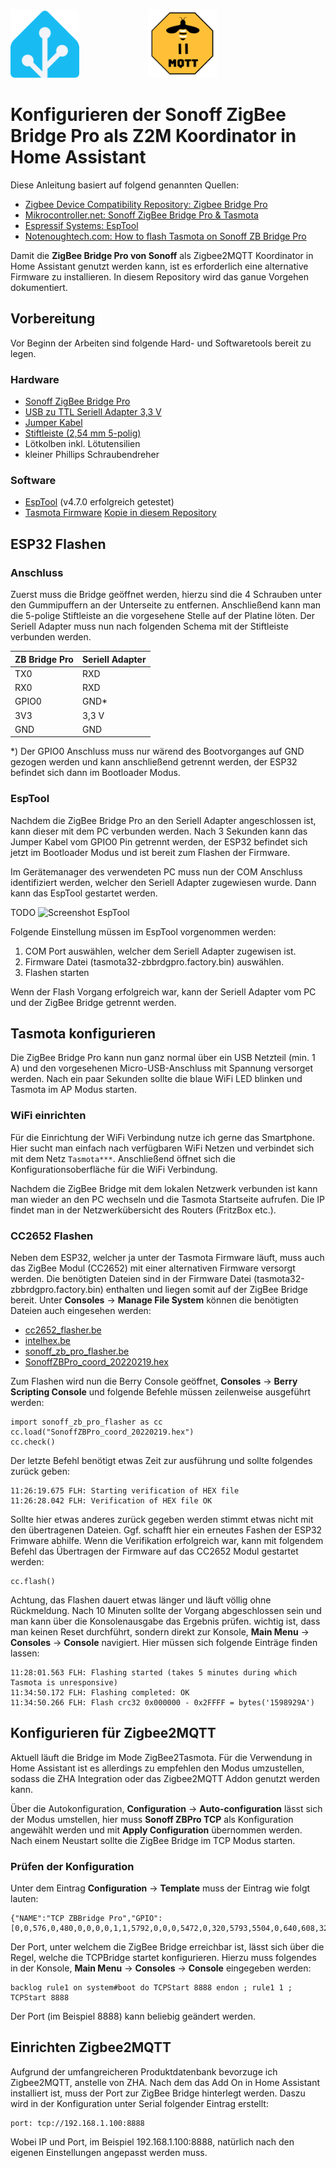 <pre><img src="docu\home-assistant-logomark-color-on-light.png" alt="Home Assistant Logo" height="110" />             <img src="docu\logo-z2m.png" alt="Zigbee2MQTT Logo" height="110" /></pre>

# Konfigurieren der Sonoff ZigBee Bridge Pro als Z2M Koordinator in Home Assistant

Diese Anleitung basiert auf folgend genannten Quellen:
* [Zigbee Device Compatibility Repository: Zigbee Bridge Pro](https://zigbee.blakadder.com/Sonoff_ZBBridge-P.html)
* [Mikrocontroller.net: Sonoff ZigBee Bridge Pro & Tasmota](https://www.mikrocontroller.net/topic/544765)
* [Espressif Systems: EspTool](https://github.com/espressif/esptool/releases/tag/v4.7.0)
* [Notenoughtech.com: How to flash Tasmota on Sonoff ZB Bridge Pro](https://notenoughtech.com/home-automation/tasmota-on-sonoff-zb-bridge-pro/)


Damit die __ZigBee Bridge Pro von Sonoff__ als Zigbee2MQTT Koordinator in Home Assistant genutzt werden kann, ist es erforderlich eine alternative Firmware zu installieren. In diesem Repository wird das ganue Vorgehen dokumentiert.

## Vorbereitung

Vor Beginn der Arbeiten sind folgende Hard- und Softwaretools bereit zu legen.

### Hardware

* [Sonoff ZigBee Bridge Pro](https://amzn.to/3SMInVV)
* [USB zu TTL Seriell Adapter 3,3 V](https://amzn.to/4brv9Fu)
* [Jumper Kabel](https://amzn.to/3w89Dpd)
* [Stiftleiste (2,54 mm 5-polig)](https://amzn.to/3HVmDAV)
* Lötkolben inkl. Lötutensilien
* kleiner Phillips Schraubendreher

### Software

* [EspTool](https://github.com/espressif/esptool/releases/tag/v4.7.0) (v4.7.0 erfolgreich getestet)
* [Tasmota Firmware](https://ota.tasmota.com/tasmota32/release/tasmota32-zbbrdgpro.factory.bin) [Kopie in diesem Repository](tasmota32-zbbrdgpro.factory.bin)

## ESP32 Flashen

### Anschluss

Zuerst muss die Bridge geöffnet werden, hierzu sind die 4 Schrauben unter den Gummipuffern an der Unterseite zu entfernen.
Anschließend kann man die 5-polige Stiftleiste an die vorgesehene Stelle auf der Platine löten.
Der Seriell Adapter muss nun nach folgenden Schema mit der Stiftleiste verbunden werden.

| ZB Bridge Pro | Seriell Adapter |
|---------------|-----------------|
| TX0           | RXD             |
| RX0           | RXD             |
| GPIO0         | GND*            |
| 3V3           | 3,3 V           |
| GND           | GND             |

\*) Der GPIO0 Anschluss muss nur wärend des Bootvorganges auf GND gezogen werden und kann anschließend getrennt werden, der ESP32 befindet sich dann im Bootloader Modus.

### EspTool

Nachdem die ZigBee Bridge Pro an den Seriell Adapter angeschlossen ist, kann dieser mit dem PC verbunden werden. Nach 3 Sekunden kann das Jumper Kabel vom GPIO0 Pin getrennt werden, der ESP32 befindet sich jetzt im Bootloader Modus und ist bereit zum Flashen der Firmware.

Im Gerätemanager des verwendeten PC muss nun der COM Anschluss identifiziert werden, welcher den Seriell Adapter zugewiesen wurde. Dann kann das EspTool gestartet werden.

TODO ![Screenshot EspTool]()

Folgende Einstellung müssen im EspTool vorgenommen werden:
1. COM Port auswählen, welcher dem Seriell Adapter zugewisen ist.
2. Firmware Datei (tasmota32-zbbrdgpro.factory.bin) auswählen.
3. Flashen starten

Wenn der Flash Vorgang erfolgreich war, kann der Seriell Adapter vom PC und der ZigBee Bridge getrennt werden.

## Tasmota konfigurieren

Die ZigBee Bridge Pro kann nun ganz normal über ein USB Netzteil (min. 1 A) und den vorgesehenen Micro-USB-Anschluss mit Spannung versorget werden. Nach ein paar Sekunden sollte die blaue WiFi LED blinken und Tasmota im AP Modus starten.

### WiFi einrichten

Für die Einrichtung der WiFi Verbindung nutze ich gerne das Smartphone. Hier sucht man einfach nach verfügbaren WiFi Netzen und verbindet sich mit dem Netz ```Tasmota***```. Anschließend öffnet sich die Konfigurationsoberfläche für die WiFi Verbindung.

Nachdem die ZigBee Bridge mit dem lokalen Netzwerk verbunden ist kann man wieder an den PC wechseln und die Tasmota Startseite aufrufen. Die IP findet man in der Netzwerkübersicht des Routers (FritzBox etc.).

### CC2652 Flashen

Neben dem ESP32, welcher ja unter der Tasmota Firmware läuft, muss auch das ZigBee Modul (CC2652) mit einer alternativen Firmware versorgt werden. Die benötigten Dateien sind in der Firmware Datei (tasmota32-zbbrdgpro.factory.bin) enthalten und liegen somit auf der ZigBee Bridge bereit. Unter __Consoles__ -> __Manage File System__ können die benötigten Dateien auch eingesehen werden:

* [cc2652_flasher.be](berry\cc2652_flasher.be)
* [intelhex.be](berry\intelhex.be)
* [sonoff_zb_pro_flasher.be](berry\sonoff_zb_pro_flasher.be)
* [SonoffZBPro_coord_20220219.hex](cc2652\SonoffZBPro_coord_20220219.hex)

Zum Flashen wird nun die Berry Console geöffnet, __Consoles__ -> __Berry Scripting Console__ und folgende Befehle müssen zeilenweise ausgeführt werden:
```
import sonoff_zb_pro_flasher as cc
cc.load("SonoffZBPro_coord_20220219.hex")
cc.check()
```

Der letzte Befehl benötigt etwas Zeit zur ausführung und sollte folgendes zurück geben: 
```
11:26:19.675 FLH: Starting verification of HEX file
11:26:28.042 FLH: Verification of HEX file OK
```

Sollte hier etwas anderes zurück gegeben werden stimmt etwas nicht mit den übertragenen Dateien. Ggf. schafft hier ein erneutes Fashen der ESP32 Frimware abhilfe. Wenn die Verifikation erfolgreich war, kann mit folgendem Befehl das Übertragen der Firmware auf das CC2652 Modul gestartet werden:
```
cc.flash()
```
Achtung, das Flashen dauert etwas länger und läuft völlig ohne Rückmeldung. Nach 10 Minuten sollte der Vorgang abgeschlossen sein und man kann über die Konsolenausgabe das Ergebnis prüfen. wichtig ist, dass man keinen Reset durchführt, sondern direkt zur Konsole, __Main Menu__ -> __Consoles__ -> __Console__ navigiert. Hier müssen sich folgende Einträge finden lassen:
```
11:28:01.563 FLH: Flashing started (takes 5 minutes during which Tasmota is unresponsive)
11:34:50.172 FLH: Flashing completed: OK
11:34:50.266 FLH: Flash crc32 0x000000 - 0x2FFFF = bytes('1598929A')
```

## Konfigurieren für Zigbee2MQTT

Aktuell läuft die Bridge im Mode ZigBee2Tasmota. Für die Verwendung in Home Assistant ist es allerdings zu empfehlen den Modus umzustellen, sodass die ZHA Integration oder das Zigbee2MQTT Addon genutzt werden kann.

Über die Autokonfiguration, __Configuration__ -> __Auto-configuration__ lässt sich der Modus umstellen, hier muss __Sonoff ZBPro TCP__ als Konfiguration angewählt werden und mit __Apply Configuration__ übernommen werden. Nach einem Neustart sollte die ZigBee Bridge im TCP Modus starten.

### Prüfen der Konfiguration

Unter dem Eintrag __Configuration__ -> __Template__ muss der Eintrag wie folgt lauten:
```
{"NAME":"TCP ZBBridge Pro","GPIO":[0,0,576,0,480,0,0,0,0,1,1,5792,0,0,0,5472,0,320,5793,5504,0,640,608,32,0,0,0,0,0,1,0,0,0,0,0,0],"FLAG":0,"BASE":1}
```

Der Port, unter welchem die ZigBee Bridge erreichbar ist, lässt sich über die Regel, welche die TCPBridge startet konfigurieren. Hierzu muss folgendes in der Konsole, __Main Menu__ -> __Consoles__ -> __Console__ eingegeben werden:
```
backlog rule1 on system#boot do TCPStart 8888 endon ; rule1 1 ; TCPStart 8888 
```
Der Port (im Beispiel 8888) kann beliebig geändert werden.

## Einrichten Zigbee2MQTT

Aufgrund der umfangreicheren Produktdatenbank bevorzuge ich Zigbee2MQTT, anstelle von ZHA. Nach dem das Add On in Home Assistant installiert ist, muss der Port zur ZigBee Bridge hinterlegt werden. Daszu wird in der Konfiguration unter Serial folgender Eintrag erstellt:
```
port: tcp://192.168.1.100:8888 
```
Wobei IP und Port, im Beispiel 192.168.1.100:8888, natürlich nach den eigenen Einstellungen angepasst werden muss. 
